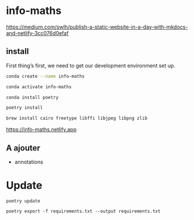 # info-maths
 
https://medium.com/swlh/publish-a-static-website-in-a-day-with-mkdocs-and-netlify-3cc076d0efaf



## install

First thing’s first, we need to get our development environment set up. 

```bash
conda create --name info-maths
```

```bash
conda activate info-maths
```

```bash
conda install poetry
```

```bash
poetry install
```

```bash
brew install cairo freetype libffi libjpeg libpng zlib
```

https://info-maths.netlify.app

## A ajouter

- annotations

# Update

```
poetry update
```

```
poetry export -f requirements.txt --output requirements.txt
```
